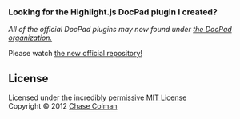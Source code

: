 ### Looking for the Highlight.js DocPad plugin I created?

*All of the official DocPad plugins may now found under [the DocPad organization.](/docpad)*

Please watch [the new official repository!](/docpad/docpad-plugin-highlightjs)

## License
Licensed under the incredibly [permissive](http://en.wikipedia.org/wiki/Permissive_free_software_licence) [MIT License](http://creativecommons.org/licenses/MIT/)
<br/>Copyright &copy; 2012 [Chase Colman](http://thedev.infinityatlas.com)
